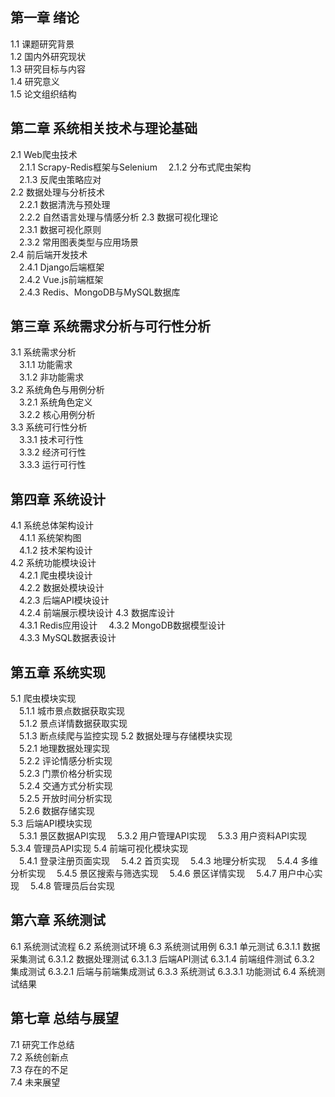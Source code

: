 
## 第一章 绪论
1.1 课题研究背景  
1.2 国内外研究现状  
1.3 研究目标与内容  
1.4 研究意义  
1.5 论文组织结构  

## 第二章 系统相关技术与理论基础
2.1 Web爬虫技术  
&emsp;2.1.1 Scrapy-Redis框架与Selenium
&emsp;2.1.2 分布式爬虫架构  
&emsp;2.1.3 反爬虫策略应对  
2.2 数据处理与分析技术  
&emsp;2.2.1 数据清洗与预处理  
&emsp;2.2.2 自然语言处理与情感分析 
2.3 数据可视化理论  
&emsp;2.3.1 数据可视化原则  
&emsp;2.3.2 常用图表类型与应用场景  
2.4 前后端开发技术  
&emsp;2.4.1 Django后端框架  
&emsp;2.4.2 Vue.js前端框架  
&emsp;2.4.3 Redis、MongoDB与MySQL数据库  

## 第三章 系统需求分析与可行性分析
3.1 系统需求分析  
&emsp;3.1.1 功能需求  
&emsp;3.1.2 非功能需求  
3.2 系统角色与用例分析  
&emsp;3.2.1 系统角色定义  
&emsp;3.2.2 核心用例分析  
3.3 系统可行性分析  
&emsp;3.3.1 技术可行性  
&emsp;3.3.2 经济可行性  
&emsp;3.3.3 运行可行性  

## 第四章 系统设计
4.1 系统总体架构设计  
&emsp;4.1.1 系统架构图  
&emsp;4.1.2 技术架构设计   
4.2 系统功能模块设计  
&emsp;4.2.1 爬虫模块设计  
&emsp;4.2.2 数据处模块设计  
&emsp;4.2.3 后端API模块设计  
&emsp;4.2.4 前端展示模块设计 
4.3 数据库设计  
&emsp;4.3.1 Redis应用设计
&emsp;4.3.2 MongoDB数据模型设计  
&emsp;4.3.3 MySQL数据表设计  

## 第五章 系统实现
5.1 爬虫模块实现  
&emsp;5.1.1 城市景点数据获取实现  
&emsp;5.1.2 景点详情数据获取实现   
&emsp;5.1.3 断点续爬与监控实现
5.2 数据处理与存储模块实现  
&emsp;5.2.1 地理数据处理实现  
&emsp;5.2.2 评论情感分析实现  
&emsp;5.2.3 门票价格分析实现  
&emsp;5.2.4 交通方式分析实现  
&emsp;5.2.5 开放时间分析实现  
&emsp;5.2.6 数据存储实现  
5.3 后端API模块实现  
&emsp;5.3.1 景区数据API实现
&emsp;5.3.2 用户管理API实现
&emsp;5.3.3 用户资料API实现
&emsp;5.3.4 管理员API实现
5.4 前端可视化模块实现  
&emsp;5.4.1 登录注册页面实现
&emsp;5.4.2 首页实现
&emsp;5.4.3 地理分析实现
&emsp;5.4.4 多维分析实现
&emsp;5.4.5 景区搜索与筛选实现
&emsp;5.4.6 景区详情实现
&emsp;5.4.7 用户中心实现
&emsp;5.4.8 管理员后台实现

## 第六章 系统测试
6.1 系统测试流程
6.2 系统测试环境
6.3 系统测试用例
6.3.1 单元测试
6.3.1.1 数据采集测试
6.3.1.2 数据处理测试
6.3.1.3 后端API测试
6.3.1.4 前端组件测试
6.3.2 集成测试
6.3.2.1 后端与前端集成测试
6.3.3 系统测试
6.3.3.1 功能测试
6.4  系统测试结果

## 第七章 总结与展望
7.1 研究工作总结  
7.2 系统创新点  
7.3 存在的不足  
7.4 未来展望  
